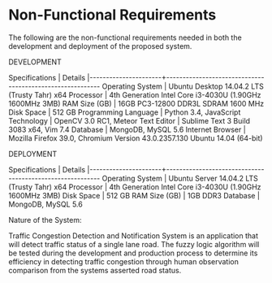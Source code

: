 # Non-Functional Requirements

The following are the non-functional requirements
needed in both the development and deployment of the proposed
system.

DEVELOPMENT

Specifications         | Details
|----------------------+----------------------------------------------------------
Operating System       | Ubuntu Desktop 14.04.2 LTS (Trusty Tahr) x64
Processor              | 4th Generation Intel Core i3-4030U (1.90GHz 1600MHz 3MB)
RAM Size (GB)          | 16GB PC3-12800 DDR3L SDRAM 1600 MHz
Disk Space             | 512 GB
Programming Language   | Python 3.4, JavaScript
Technology             | OpenCV 3.0 RC1, Meteor
Text Editor            | Sublime Text 3 Build 3083 x64, Vim 7.4
Database               | MongoDB, MySQL 5.6
Internet Browser       | Mozilla Firefox 39.0, Chromium Version 43.0.2357.130 Ubuntu 14.04 (64-bit)

DEPLOYMENT

Specifications         | Details
|----------------------+----------------------------------------------------------
Operating System       | Ubuntu Server 14.04.2 LTS (Trusty Tahr) x64
Processor              | 4th Generation Intel Core i3-4030U (1.90GHz 1600MHz 3MB)
Disk Space             | 512 GB
RAM Size (GB)          | 1GB DDR3
Database               | MongoDB, MySQL 5.6

Nature of the System:

Traffic Congestion Detection and Notification System is an application
that will detect traffic status of a single lane road.
The fuzzy logic algorithm will be tested during the
development and production process to determine its efficiency
in detecting traffic congestion through human observation comparison
from the systems asserted road status.
